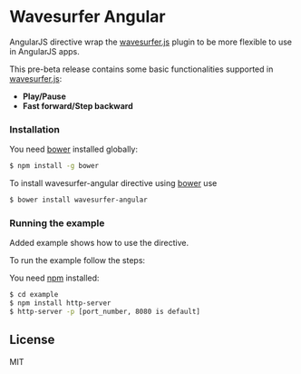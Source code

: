 # Wavesurfer Angular

AngularJS directive wrap the [wavesurfer.js](http://www.wavesurfer.fm/) plugin to be more flexible to use in AngularJS apps.

This pre-beta release contains some basic functionalities supported in [wavesurfer.js](http://www.wavesurfer.fm/):
  - **Play/Pause**
  - **Fast forward/Step backward**

### Installation

You need [bower](http://bower.io/) installed globally:

```sh
$ npm install -g bower
```

To install wavesurfer-angular directive using [bower](http://bower.io/) use

```sh
$ bower install wavesurfer-angular
```

### Running the example

Added example shows how to use the directive.

To run the example follow the steps:

You need [npm](https://www.npmjs.org/) installed:
```sh
$ cd example
$ npm install http-server
$ http-server -p [port_number, 8080 is default]
```

License
----

MIT